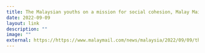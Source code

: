 ```yaml
---
title: The Malaysian youths on a mission for social cohesion, Malay Mail
date: 2022-09-09
layout: link
description: ""
image: ""
external: https://https://www.malaymail.com/news/malaysia/2022/09/09/the-malaysian-youths-on-a-mission-for-social-cohesion/27222
---
```

